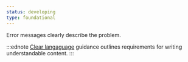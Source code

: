 ```yaml
---
status: developing
type: foundational
---
```


Error messages clearly describe the problem.

:::ednote
[Clear langaguage](#clear-language) guidance outlines requirements for writing understandable content.
:::
